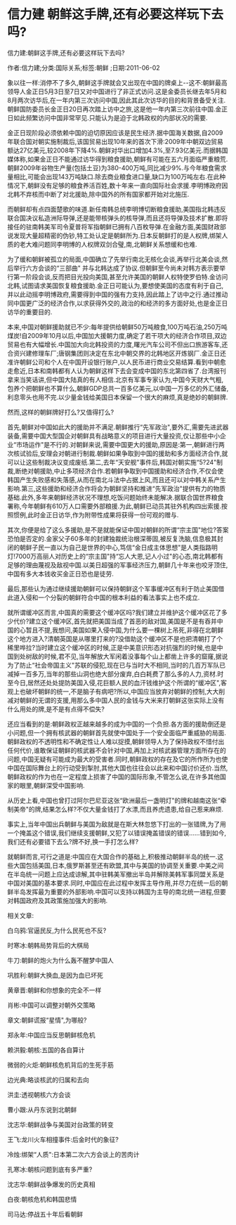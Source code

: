# 信力建  朝鲜这手牌,还有必要这样玩下去吗?    
    
信力建:朝鲜这手牌,还有必要这样玩下去吗?    
作者:信力建;分类:国际关系;标签:朝鲜 ;日期:2011-06-02    
象以往一样:消停不了多久,朝鲜这手牌就会又出现在中国的牌桌上--这不:朝鲜最高领导人金正日5月3日至7日又对中国进行了非正式访问.这是金委员长继去年5月和8月两次访华后,在一年内第三次访问中国,因此其此次访华的目的和背景备受关注.朝鲜国防委员长金正日20日再次踏上访中之旅,这是他一年内第三次前往中国.金正日如此频繁访问中国非常罕见.只能认为是迫于北韩政权的内部状况的需要.    
金正日现阶段必须依赖中国的迫切原因应该是民生经济.据中国海关数据,自2009年联合国对朝实施制裁后,该国贸易出现10年来的首次下滑:2009年中朝双边贸易额达27亿美元,较2008年下降4%.朝鲜对华出口增加4.3%,至7.93亿美元.而据韩国媒体称,如果金正日不能通过访华得到粮食援助,朝鲜有可能在五六月面临严重粮荒.朝鲜2009年谷物生产量(包括土豆)为380-400万吨,同比减少9%.与今年粮食需求量相比,可能会出现143万吨缺口.除去商业粮食进口量,缺口为100万吨左右.在此种情况下,朝鲜没有足够的粮食养活百姓,数十年来一直向国际社会求援.李明博政府因北韩不弃核而中断了对北援助,除中国外的所有国家都开始对北施压.    
而朝鲜却有点四面楚歌的味道.新任南韩总统李明博切断粮食援助,美国指北韩违反联合国决议私造洲际导弹,还是能带核弹头的核导弹,而且还将导弹及技术扩散.即将接任的驻南韩美军司令夏普将军指朝鲜已拥有八百枚导弹.在金融方面,美国财政部说发现大量超精密的伪钞,特工处认定是朝鲜所为.日本反朝鲜打的是人权牌,绑架人质的老大难问题同李明博的人权牌双剑合璧,南,北朝鲜关系想缓和也难.    
为了缓和朝鲜被孤立的局面,中国确立了先举行南北无核化会谈,再举行北美会谈,然后举行六方会谈的“三部曲" 并与北韩达成了协议.但朝鲜至今尚未对韩方表示要举行第一阶段会谈,反而把目光投向美国,甚至允许美国的朝鲜人权特使罗伯特.金访问北韩,试图请求美国恢复粮食援助.金正日可能认为,要想使美国的态度有利于自己,并以此动摇李明博政府,需要得到中国的强有力支持,因此踏上了访中之行.通过推动同中国更广泛的经济合作,以求获得外交的,政治的和经济的多方面好处,也是金正日访华的重要目的.    
本来,中国对朝鲜援助就已不少:每年提供给朝鲜50万吨粮食,100万吨石油,250万吨煤炭!自2009年10月以后,中国加大援朝力度,确定了若干项大的经济合作项目,双边贸易也有大幅增长.中国加大向北韩投资的力度,曙光汽车公司不但出口旅游客车,还合资兴建修理车厂;唐钢集团则决定在东北中朝交界的北韩地区开炼钢厂.金正日还准许朝鲜公司和个人在中国开设银行账户,以人民币进行商业交易结算.看到中朝愈走愈近,日本和南韩都有人认为朝鲜这样下去会变成中国的东北第四省了.台湾报刊拿来当笑话讲,但中国大陆真的有人相信.北京有军事专家认为,中国今天财大气粗,包养个把朝鲜也不算什么,朝鲜GDP总共一百多亿美元,以中国一万多亿的外汇储备,利息零头也用不完.以少量金钱给美国日本保留一个很大的麻烦,真是绝妙的朝鲜牌.    
然而,这样的朝鲜牌好打么?又值得打么?    
首先,朝鲜对中国如此大的援助并不满足.朝鲜推行“先军政治",要外汇,需要先进武器装备,需要中国大型国企对朝鲜具有战略意义的项目进行大量投资,仅让那些中小企业“市场运作"是不行的.对朝鲜来说,需要中国更大的援助,原因是:第一,朝鲜进行两次核试验后,安理会对朝进行制裁.朝鲜如果争取到中国的援助和多方面经济合作,就可以让这些制裁决议变成废纸.第二,去年“天安舰"事件后,韩国对朝实施“5?24"制裁,断绝对朝援助,中止多项经济合作.若朝鲜争取到中国援助和经济合作,不仅会使韩国产生失败感和失落感,从而在南北斗法中占据上风,而且还可以对中韩关系产生影响.第三,这些援助和经济合作将会为朝鲜坚持和推进“先军政治"提供有力的物质基础.此外,多年来朝鲜经济状况不理想,吃饭问题始终未能解决.据联合国世界粮食署称,今年朝鲜有610万人口需要外部粮援.为此,朝鲜已动员其驻外机构四出索援.按照惯例,此时金正日访华,作为附带性成果将获得一份可观的赠与.    
其次,你便是给了这么多援助,是不是就能保证中国对朝鲜的所谓“宗主国"地位?答案恐怕是否定的.金家父子60多年的封建独裁统治根深蒂固,被反复洗脑,信息极其封闭的朝鲜子民一直以为自己是世界的中心,笃信“金日成主体思想"是人类指路明灯!7000万高丽人对历史上的“宗主国"持“忘人大恩,记人小过"的心态,南北韩都有足够的理由蔑视及敌视中国.以美日超强的军事经济压力,朝鲜几十年来也咬牙顶住,中国有多大本钱收买金正日恐也是徒劳.    
最后,那些认为通过继续援助朝鲜可以保持朝鲜这个军事缓冲区有利于防止美国借此道入侵和一个分裂的朝鲜符合中国的根本利益的看法事实上也不成立.    
就所谓缓冲区而言,中国真的需要这个缓冲区吗?我们建立并维护这个缓冲区花了多少代价?建立这个缓冲区,首先就把美国当成了首恶的敌对国,美国是不是有吞并中国的心暂且不提,我想问,美国如果入侵中国,为什么要一棵树上吊死,非得在北朝鲜这个地方进入?清朝英国是从哪里打来的?没借助这个缓冲区不是也把清朝打了个稀里哗拉?当时建立这个缓冲区的时候,正是中美意识形态对抗强烈的时候,也是中国到处树敌的时候,君不见,当年解放大军闲着没事每个山上都凿上许多的窟窿,据说为了防止“社会帝国主义"苏联的侵犯,现在已与当时大不相同,当时的几百万军队已减掉一百多万,当年的那些山洞也绝大部分废弃,白白耗费了那么多的人力,资材.时至今日,居然还处处提防美国入侵,花巨额人民的血汗钱维护这个所谓的“缓冲区",客观上也破坏朝鲜的统一,不是脑子有病吧?所以,中国应当放弃对朝鲜的控制,大大削减对朝鲜的无谓的支援,用那么多中国人民的金钱与大米来打朝鲜这张实际上没有什么用处的牌,是不是有点得不偿失?    
还应当看到的是:朝鲜政权正越来越多的成为中国的一个负担.各方面的援助倒还是小问题,但一个拥有核武器的朝鲜首先就使中国处于一个安全面临严重威胁的局面.朝鲜政权的不透明性和不确定性让人难以捉摸,朝鲜领导人为了保持政权不惜付出任何代价,谁敢保证朝鲜的核武器不会针对中国,再加上对核武器管理方面所存在的问题,中国无疑有可能成为最大的受害者.同时,朝鲜政权的存在及它的所作所为也使中国在国际舞台上的行动受到掣肘,其他大国也往往会以此来和中国讨价还价.当然,朝鲜政权的作为也在一定程度上损害了中国的国际形象,不管怎么说,在许多其他国家的眼里,朝鲜深受中国影响.    
从历史上看,中国也曾打过阿尔巴尼亚这张“欧洲最后一盏明灯"的牌和越南这张“牵制美帝"的牌,结果怎么样?不仅大量金钱打了水漂,而且养虎遗患,给自己惹来麻烦.    
事实上,当年中国出兵朝鲜与美国为敌就是在斯大林忽悠下打出的一张错牌,为了用一个掩盖这个错误,我们继续支援朝鲜,又犯了以错误掩盖错误的错误......错到如今,我们还有必要错下去么?牌不好,换一手打怎么样?    
就朝鲜而言,可行之道是:中国应在大国合作的基础上,积极推动朝鲜半岛的统一.这些大国包括美国,日本,俄罗斯甚至还有欧盟,其中与美国的协调至关重要.中美之间在半岛统一问题上应达成谅解,其中驻韩美军撤出半岛并解除美韩军事同盟关系是中国对美国的基本要求.同时,中国应在此过程中发挥主导作用,并尽力在统一后的朝鲜半岛发挥最为重要的外部影响.中国可以支持以韩国为主导的南北统一进程,但要对韩国政府及其政策施加强大的影响.    
    
相关文章:    
白乌鸦:官逼民反,为什么民死也不反?    
时寒冰:朝韩局势背后的大棋局    
牛刀:朝鲜的炮火为什么轰不醒梦中国人    
巩胜利:朝鲜大换血,是因为血已坏死    
黄章晋:朝鲜和你想象的完全不一样    
肖彬:中国可以调整对朝外交策略    
章文:朝鲜谎报“星情",为哪般?    
郑永年:中国应当反思朝鲜核危机    
赖洪毅:朝核:五国的各自算计    
微弱的火炬:朝鲜核危机背后的生死手筋    
边光典:略谈核武的归属和去向    
洪圭:透视朝核六方会谈    
曹小跟:从丹东说到北朝鲜    
沈志华:朝鲜战争与美国对台政策的转变    
王飞:龙川火车相撞事件:后金时代的象征?    
冷烛:绑架“人质":日本第二次六方会谈上的苦肉计    
孔寒冰:朝核问题到底有多严重?    
沈志华:朝鲜战争爆发的历史真相    
白夜:朝核危机和韩国悲情    
司马达:停战五十年后看朝鲜